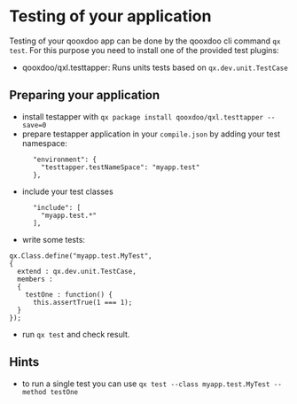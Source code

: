 # Testing of your application

Testing of your qooxdoo app can be done by the qooxdoo cli command `qx test`.
For this purpose you need to install one of the provided test plugins:
  - qooxdoo/qxl.testtapper: Runs units tests based on `qx.dev.unit.TestCase`

## Preparing your application

  - install testapper with `qx package install qooxdoo/qxl.testtapper --save=0`
  - prepare testapper application in your `compile.json` by adding your test namespace:
  
```
      "environment": {
        "testtapper.testNameSpace": "myapp.test"
      },
```	  

   - include your test classes

```	  
      "include": [
        "myapp.test.*"
      ],
```	  

   - write some tests:
```
qx.Class.define("myapp.test.MyTest",
{
  extend : qx.dev.unit.TestCase,
  members :
  {
    testOne : function() {
      this.assertTrue(1 === 1);
  }
});
```
   
   - run `qx test` and check result.

## Hints   

   - to run a single test you can use `qx test --class myapp.test.MyTest --method testOne`
   
   